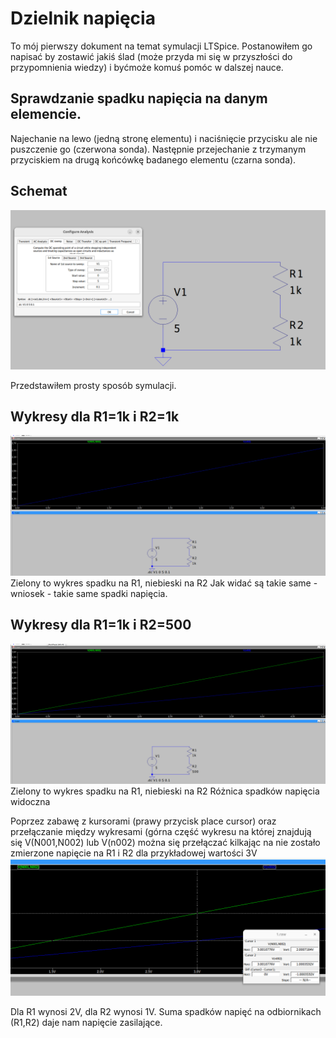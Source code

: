 # Dzielnik napięcia

To mój pierwszy dokument na temat symulacji LTSpice. Postanowiłem go napisać by zostawić jakiś ślad (może przyda mi się w przyszłości do przypomnienia wiedzy) i byćmoże komuś pomóc w dalszej nauce.


## Sprawdzanie spadku napięcia na danym elemencie.
Najechanie na lewo (jedną stronę elementu) i naciśnięcie przycisku ale nie puszczenie go (czerwona sonda). Następnie przejechanie z trzymanym przyciskiem na drugą końcówkę badanego elementu (czarna sonda).


## Schemat
![dzielnik](img/1.png)

Przedstawiłem prosty sposób symulacji.

## Wykresy dla R1=1k i R2=1k
![dzielnik](img/2.png)
Zielony to wykres spadku na R1, niebieski na R2
Jak widać są takie same - wniosek - takie same spadki napięcia.


## Wykresy dla R1=1k i R2=500
![dzielnik](img/3.png)
Zielony to wykres spadku na R1, niebieski na R2
Różnica spadków napięcia widoczna

Poprzez zabawę z kursorami (prawy przycisk place cursor) oraz przełączanie między wykresami (górna część
wykresu na której znajdują się V(N001,N002) lub V(n002) można się przełączać kilkając na nie zostało zmierzone napięcie na R1 i R2 dla przykładowej wartości 3V
![dzielnik](img/4.png)

Dla R1 wynosi 2V, dla R2 wynosi 1V.
Suma spadków napięć na odbiornikach (R1,R2) daje nam napięcie zasilające.